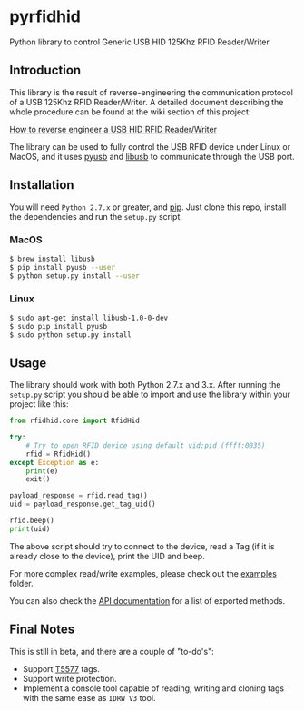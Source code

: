 # pyrfidhid

Python library to control Generic USB HID 125Khz RFID Reader/Writer 


## Introduction

This library is the result of reverse-engineering the communication protocol of a USB 125Khz RFID Reader/Writer. A detailed document describing the whole procedure can be found at the wiki section of this project:

[How to reverse engineer a USB HID RFID Reader/Writer](https://github.com/charlysan/pyrfidhid/wiki/Reverse-Engineering-A-USB-HID-RFID-Reader-Writer)

The library can be used to fully control the USB RFID device under Linux or MacOS, and it uses [pyusb](https://github.com/pyusb/pyusb) and [libusb](http://libusb.info/) to communicate through the USB port.

## Installation

You will need `Python 2.7.x` or greater, and [pip](https://pip.pypa.io/en/stable/). Just clone this repo, install the dependencies and run the `setup.py` script. 

### MacOS
 
```bash
$ brew install libusb
$ pip install pyusb --user
$ python setup.py install --user
```


### Linux

```bash
$ sudo apt-get install libusb-1.0-0-dev
$ sudo pip install pyusb
$ sudo python setup.py install
```


## Usage

The library should work with both Python 2.7.x and 3.x. After running the `setup.py` script you should be able to import and use the library within your project like this:

```python
from rfidhid.core import RfidHid

try:
    # Try to open RFID device using default vid:pid (ffff:0035)
    rfid = RfidHid()
except Exception as e:
    print(e)
    exit()

payload_response = rfid.read_tag()
uid = payload_response.get_tag_uid()

rfid.beep()
print(uid)
```

The above script should try to connect to the device, read a Tag (if it is already close to the device), print the UID and beep.

For more complex read/write examples, please check out the [examples](https://github.com/charlysan/pyrfidhid/tree/master/examples) folder.

You can also check the [API documentation](documentation/apidoc.txt) for a list of exported methods.


## Final Notes

This is still in beta, and there are a couple of "to-do's":

- Support [T5577](http://www.xccrfid.com/uploadfile/downloads/T5577.pdf) tags.
- Support write protection.
- Implement a console tool capable of reading, writing and cloning tags with the same ease as `IDRW V3` tool.
